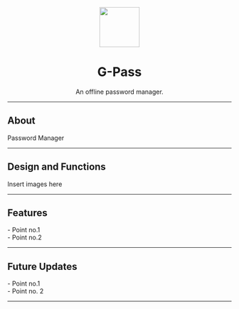 <p align="center"><img  src = "https://media.discordapp.net/attachments/872120920301535333/872836087079387187/G-Pass_Logo.png?width=221&height=300" width="90" >
<h1 align="center">G-Pass</h1>
<p align="center">An offline password manager.</p>
<hr>
<h2>About</h2>
<p>Password Manager</p>
<hr>
<h2>Design and Functions</h2>
<p>Insert images here</p>
<hr>
<h2>Features</h2>
- Point no.1
<br>
- Point no.2
<br>
<hr>
<h2>Future Updates</h2>
- Point no.1
<br>
- Point no. 2
<br>
<hr>










